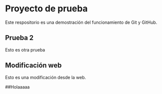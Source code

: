 # Proyecto de prueba

Este respositorio es una demostración del funcionamiento de Git y GitHub.

## Prueba 2

Esto es otra prueba

## Modificación web
Esto es una modificación desde la web.

##Holaaaaa
